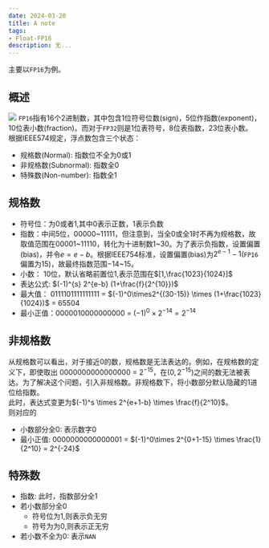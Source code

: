 ```yaml
---
date: 2024-03-20
title: A note
tags:
- Float-FP16
description: 无...
---
```

主要以`FP16`为例。
## 概述
![](https://pic1.zhimg.com/v2-2babbab55e47c4669e5e23e0f01df7d8_r.jpg)
`FP16`指有16个2进制数，其中包含1位符号位数(sign)，5位作指数(exponent)，10位表小数(fraction)。而对于`FP32`则是1位表符号，8位表指数，23位表小数。    
根据IEEE574规定，浮点数包含三个状态：
- 规格数(Normal): 指数位不全为0或1
- 非规格数(Subnormal): 指数全0
- 特殊数(Non-number): 指数全1
## 规格数
- 符号位：为0或者1,其中0表示正数，1表示负数
- 指数：中间5位，00000~11111，但注意到，当全0或全1时不再为规格数，故取值范围在00001~11110，转化为十进制数1~30。为了表示负指数，设置偏置(bias)，并令$e = e-b$。根据IEEE754标准，设置偏置(bias)为$2^{e-1}-1$(`FP16`偏置为15)，故最终指数范围$-$14~15。
- 小数： 10位，默认省略前置位1,表示范围在$[1,\frac{1023}{1024}]$
- 表达公式: $(-1)^{s} 2^{e-b} (1+\frac{f}{2^{10}})$
- 最大值： 0111101111111111 = $(-1)^0\times2^{(30-15)} \times (1+\frac{1023}{1024})$ = 65504
- 最小正值：0000010000000000 = $(-1)^0\times 2^{-14} = 2^{-14}$
## 非规格数
从规格数可以看出，对于接近0的数，规格数是无法表达的。例如，在规格数的定义下，即使取出
0000000000000000 = $2^{-15}$，在$(0,2^{-15})$之间的数无法被表达。为了解决这个问题，引入非规格数。非规格数下，将小数部分默认隐藏的1进位给指数。    
此时，表达式变更为$(-1)^s \times 2^{e+1-b} \times \frac{f}{2^10}$。     
则对应的
- 小数部分全0: 表示数字0
- 最小正值: 0000000000000001 = $(-1)^0\times 2^{0+1-15} \times \frac{1}{2^10} = 2^{-24}$
## 特殊数
- 指数: 此时，指数部分全1
- 若小数部分全0
    - 符号位为1,则表示负无穷
    - 符号为为0,则表示正无穷
- 若小数不全为0: 表示`NAN`
